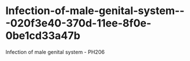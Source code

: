 # Infection-of-male-genital-system---020f3e40-370d-11ee-8f0e-0be1cd33a47b
Infection of male genital system - PH206
